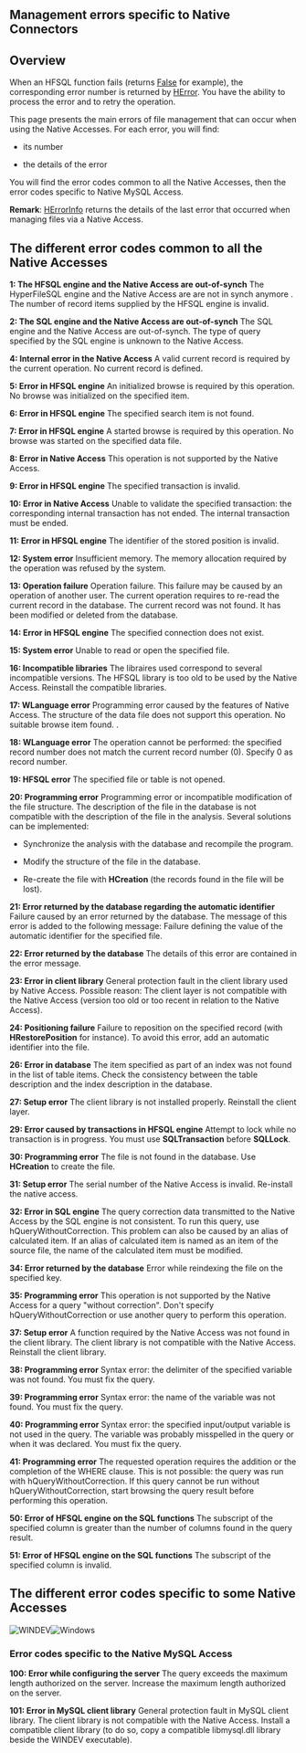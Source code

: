
## Management errors specific to Native Connectors
			



<a name="NOTE1"></a>
<a name="NOTE1_1"></a>


## Overview
<a name="overview_ELTTEXTE000288"></a>
When an HFSQL function fails (returns <u><u><u><u>False</u></u></u></u> for example), the corresponding error number is returned by [HError](../WDLang4/3044088.md). You have the ability to process the error and to retry the operation.

This page presents the main errors of file management that can occur when using the Native Accesses. For each error, you will find:

- its number

- the details of the error




You will find the error codes common to all the Native Accesses, then the error codes specific to Native MySQL Access.

**Remark**: [HErrorInfo](../WDLang4/3044071.md) returns the details of the last error that occurred when managing files via a Native Access.



<a name="NOTE2"></a>
<a name="NOTE2_1"></a>


## The different error codes common to all the Native Accesses
<a name="the_different_error_codes_common_all_the_native_accesses_ELTTEXTE000318"></a>
**1: The HFSQL engine and the Native Access are out-of-synch**
The HyperFileSQL engine and the Native Access are are not in synch anymore . The number of record items supplied by the HFSQL engine is invalid.

**2: The SQL engine and the Native Access are out-of-synch**
The SQL engine and the Native Access are out-of-synch. The type of query specified by the SQL engine is unknown to the Native Access. 

**4: Internal error in the Native Access**
A valid current record is required by the current operation. No current record is defined.

**5: Error in HFSQL engine**
An initialized browse is required by this operation. No browse was initialized on the specified item.

**6: Error in HFSQL engine**
The specified search item is not found.

**7: Error in HFSQL engine**
A started browse is required by this operation. No browse was started on the specified data file.

**8: Error in Native Access**
This operation is not supported by the Native Access.

**9: Error in HFSQL engine**
The specified transaction is invalid.

**10: Error in Native Access**
Unable to validate the specified transaction: the corresponding internal transaction has not ended.
The internal transaction must be ended.

**11: Error in HFSQL engine**
The identifier of the stored position is invalid.

**12: System error**
Insufficient memory. The memory allocation required by the operation was refused by the system.

**13: Operation failure**
Operation failure. This failure may be caused by an operation of another user. The current operation requires to re-read the current record in the database. The current record was not found. It has been modified or deleted from the database.

**14: Error in HFSQL engine**
The specified connection does not exist.

**15: System error**
Unable to read or open the specified file.

**16: Incompatible libraries**
The libraires used correspond to several incompatible versions. The HFSQL library is too old to be used by the Native Access. Reinstall the compatible libraries.

**17: WLanguage error**
Programming error caused by the features of Native Access. The structure of the data file does not support this operation. No suitable browse item found. .

**18: WLanguage error**
The operation cannot be performed: the specified record number does not match the current record number (0).
Specify 0 as record number.

**19: HFSQL error**
The specified file or table is not opened.

**20: Programming error**
Programming error or incompatible modification of the file structure. The description of the file in the database is not compatible with the description of the file in the analysis.
Several solutions can be implemented:

- Synchronize the analysis with the database and recompile the program.

- Modify the structure of the file in the database.

- Re-create the file with **HCreation** (the records found in the file will be lost). 




**21: Error returned by the database regarding the automatic identifier**
Failure caused by an error returned by the database. The message of this error is added to the following message: Failure defining the value of the automatic identifier for the specified file.

**22: Error returned by the database**
The details of this error are contained in the error message.

**23: Error in client library**
General protection fault in the client library used by Native Access.
Possible reason: The client layer is not compatible with the Native Access (version too old or too recent in relation to the Native Access).

**24: Positioning failure**
Failure to reposition on the specified record (with **HRestorePosition** for instance).
To avoid this error, add an automatic identifier into the file.

**26: Error in database**
The item specified as part of an index was not found in the list of table items.
Check the consistency between the table description and the index description in the database.

**27: Setup error**
The client library is not installed properly. Reinstall the client layer.

**29: Error caused by transactions in HFSQL engine**
Attempt to lock while no transaction is in progress. You must use **SQLTransaction** before **SQLLock**.

**30: Programming error**
The file is not found in the database. Use **HCreation** to create the file.

**31: Setup error**
The serial number of the Native Access is invalid. Re-install the native access.

**32: Error in SQL engine**
The query correction data transmitted to the Native Access by the SQL engine is not consistent.
To run this query, use hQueryWithoutCorrection.
This problem can also be caused by an alias of calculated item. If an alias of calculated item is named as an item of the source file, the name of the calculated item must be modified. 

**34: Error returned by the database**
Error while reindexing the file on the specified key.

**35: Programming error**
This operation is not supported by the Native Access for a query "without correction".
Don't specify hQueryWithoutCorrection or use another query to perform this operation.

**37: Setup error**
A function required by the Native Access was not found in the client library. The client library is not compatible with the Native Access.
Reinstall the client library.   

**38: Programming error**
Syntax error: the delimiter of the specified variable was not found.
You must fix the query.

**39: Programming error**
Syntax error: the name of the variable was not found.
You must fix the query.

**40: Programming error**
Syntax error: the specified input/output variable is not used in the query. The variable was probably misspelled in the query or when it was declared.
You must fix the query.

**41: Programming error**
The requested operation requires the addition or the completion of the WHERE clause. This is not possible: the query was run with hQueryWithoutCorrection.
If this query cannot be run without hQueryWithoutCorrection, start browsing the query result before performing this operation.  

**50: Error of HFSQL engine on the SQL functions**
The subscript of the specified column is greater than the number of columns found in the query result.

**51: Error of HFSQL engine on the SQL functions**
The subscript of the specified column is invalid.

<a name="NOTE3"></a>
<a name="NOTE3_1"></a>


## The different error codes specific to some Native Accesses
<a name="the_different_error_codes_specific_some_native_accesses_ELTTEXTE000342"></a>
![WINDEV](https://doc.pcsoft.fr/ext/images/us/WD.png)![Windows](https://doc.pcsoft.fr/ext/images/us/WINDOWS.png) 

### Error codes specific to the Native MySQL Access
<a name="error_codes_specific_the_native_mysql_access_ELTPARAGRAPHE000229"></a>

**100: Error while configuring the server**
The query exceeds the maximum length authorized on the server.
Increase the maximum length authorized on the server.

**101: Error in MySQL client library**
General protection fault in MySQL client library. The client library is not compatible with the Native Access.
Install a compatible client library (to do so, copy a compatible libmysql.dll library beside the WINDEV executable). 


